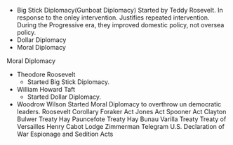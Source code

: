  -  Big Stick Diplomacy(Gunboat Diplomacy)
    Started by Teddy Rosevelt. In response to the onley intervention. Justifies repeated intervention. During the Progressive era, they improved domestic policy, not oversea policy.
 -  Dollar Diplomacy
 -  Moral Diplomacy
    


Moral Diplomacy
 
 - Theodore Roosevelt
	- Started Big Stick Diplomacy.
 - William Howard Taft
	- Started Dollar Diplomacy.
 - Woodrow Wilson
Started Moral Diplomacy to overthrow un democratic leaders.
Roosevelt Corollary
Foraker Act
Jones Act
Spooner Act
Clayton Bulwer Treaty
Hay Pauncefote Treaty
Hay Bunau Varilla Treaty
Treaty of Versailles
Henry Cabot Lodge
Zimmerman Telegram
U.S. Declaration of War
Espionage and Sedition Acts

<!--stackedit_data:
eyJoaXN0b3J5IjpbMTcyNDAyMDExOF19
-->
